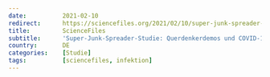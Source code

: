 ```yaml
---
date:          2021-02-10
redirect:      https://sciencefiles.org/2021/02/10/super-junk-spreader-studie-querdenkerdemos-und-covid-19-erkrankungen-sind-nicht-kausal/
title:         ScienceFiles
subtitle:      'Super-Junk-Spreader-Studie: Querdenkerdemos und COVID-19 Erkrankungen sind nicht kausal'
country:       DE
categories:    [Studie]
tags:          [sciencefiles, infektion]
---
```


